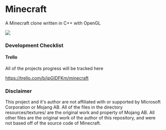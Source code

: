 # Minecraft 

A Minecraft clone written in C++ with OpenGL

![](https://i.imgur.com/UBiisxS.jpg)

### Development Checklist

#### Trello

All of the projects progress will be tracked here

https://trello.com/b/jpGIDFKm/minecraft

### Disclaimer 

This project and it's author are not affiliated with or supported by Microsoft Corporation or Mojang AB. All of the files in the directory resources/textures/ are the original work and property of Mojang AB. All other files are the original work of the author of this repository, and were not based off of the source code of Minecraft.
